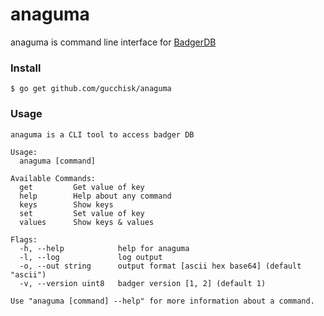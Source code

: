 # anaguma

anaguma is command line interface for [BadgerDB](https://github.com/dgraph-io/badger)


### Install

```
$ go get github.com/gucchisk/anaguma
```

### Usage

```
anaguma is a CLI tool to access badger DB

Usage:
  anaguma [command]

Available Commands:
  get         Get value of key
  help        Help about any command
  keys        Show keys
  set         Set value of key
  values      Show keys & values

Flags:
  -h, --help            help for anaguma
  -l, --log             log output
  -o, --out string      output format [ascii hex base64] (default "ascii")
  -v, --version uint8   badger version [1, 2] (default 1)

Use "anaguma [command] --help" for more information about a command.
```

